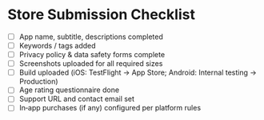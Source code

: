 # Store Submission Checklist

- [ ] App name, subtitle, descriptions completed
- [ ] Keywords / tags added
- [ ] Privacy policy & data safety forms complete
- [ ] Screenshots uploaded for all required sizes
- [ ] Build uploaded (iOS: TestFlight → App Store; Android: Internal testing → Production)
- [ ] Age rating questionnaire done
- [ ] Support URL and contact email set
- [ ] In‑app purchases (if any) configured per platform rules